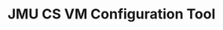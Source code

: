 ---
title: "JMU CS VM Configuration Tool"
description: "I have contributed to this project maintained by the JMU Unix Users Group. This project is a VM configuration tool for the JMU CS department virtual machine. It helps to cut down on distribution size, and gives students the ability to install software base on the classes they are enrolled in, through a Python GUI application. The project makes use of Ansible, and assigns each class a role."
images:
  - "/img/projects/binary.png"
links:
  - title: "JMU CS VM Configuration Tool"
    icon: github
    url: "https://github.com/jmunixusers/cs-vm-build"
type: contribution
build:
  render: link
---